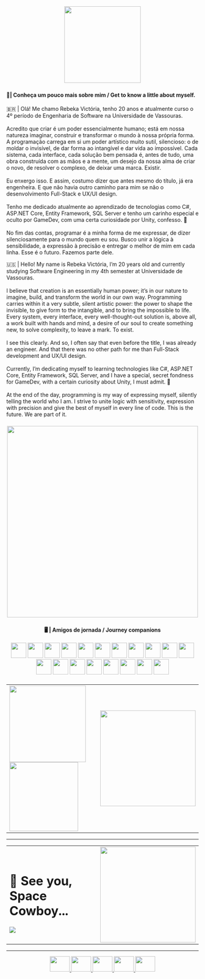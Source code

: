 <div align="center">
  <img height="200" src="https://i.imgur.com/RWvXUgR.png" />
</div>

###

<h4 align="left">🌿| Conheça um pouco mais sobre mim / Get to know a little about myself.</h4>

<p align="left">🇧🇷  |  Olá! Me chamo Rebeka Victória, tenho 20 anos e atualmente curso o 4º período de Engenharia de Software na Universidade de Vassouras.<br><br>Acredito que criar é um poder essencialmente humano; está em nossa natureza imaginar, construir e transformar o mundo à nossa própria forma. A programação carrega em si um poder artístico muito sutil, silencioso: o de moldar o invisível, de dar forma ao intangível e dar vida ao impossível. Cada sistema, cada interface, cada solução bem pensada é, antes de tudo, uma obra construída com as mãos e a mente, um desejo da nossa alma de criar o novo, de resolver o complexo, de deixar uma marca. Existir.<br><br>Eu enxergo isso. E assim, costumo dizer que antes mesmo do título, já era engenheira. E que não havia outro caminho para mim se não o desenvolvimento Full-Stack e UX/UI design.<br><br>Tenho me dedicado atualmente ao aprendizado de tecnologias como C#, ASP.NET Core, Entity Framework, SQL Server e tenho um carinho especial e oculto por GameDev, com uma certa curiosidade por Unity, confesso. 👀<br><br>No fim das contas, programar é a minha forma de me expressar, de dizer silenciosamente para o mundo quem eu sou. Busco unir a lógica à sensibilidade, a expressão à precisão e entregar o melhor de mim em cada linha. Esse é o futuro. Fazemos parte dele.</p>

<p align="left">🇺🇸 | Hello! My name is Rebeka Victória, I’m 20 years old and currently studying Software Engineering in my 4th semester at Universidade de Vassouras.<br><br>I believe that creation is an essentially human power; it’s in our nature to imagine, build, and transform the world in our own way. Programming carries within it a very subtle, silent artistic power: the power to shape the invisible, to give form to the intangible, and to bring the impossible to life. Every system, every interface, every well-thought-out solution is, above all, a work built with hands and mind, a desire of our soul to create something new, to solve complexity, to leave a mark. To exist.<br><br>I see this clearly. And so, I often say that even before the title, I was already an engineer. And that there was no other path for me than Full-Stack development and UX/UI design.<br><br>Currently, I’m dedicating myself to learning technologies like C#, ASP.NET Core, Entity Framework, SQL Server, and I have a special, secret fondness for GameDev, with a certain curiosity about Unity, I must admit. 👀<br><br>At the end of the day, programming is my way of expressing myself, silently telling the world who I am. I strive to unite logic with sensitivity, expression with precision and give the best of myself in every line of code. This is the future. We are part of it.</p>

###

<div align="center">
  <img height="500" src="https://i.imgur.com/SGooFoE.png" />
</div>

###

<h4 align="center">🖥️ | Amigos de jornada / Journey companions</h4>

<div align="center">
  <!-- Icons -->
  <img src="https://cdn.jsdelivr.net/gh/devicons/devicon/icons/csharp/csharp-original.svg" height="40" />
  <img src="https://cdn.jsdelivr.net/gh/devicons/devicon/icons/lua/lua-original.svg" height="40" />
  <img src="https://cdn.jsdelivr.net/gh/devicons/devicon/icons/python/python-original.svg" height="40" />
  <img src="https://cdn.jsdelivr.net/gh/devicons/devicon/icons/javascript/javascript-original.svg" height="40" />
  <img src="https://cdn.jsdelivr.net/gh/devicons/devicon/icons/html5/html5-original.svg" height="40" />
  <img src="https://cdn.jsdelivr.net/gh/devicons/devicon/icons/css3/css3-original.svg" height="40" />
  <img src="https://cdn.jsdelivr.net/gh/devicons/devicon/icons/windows8/windows8-original.svg" height="40" />
  <img src="https://cdn.jsdelivr.net/gh/devicons/devicon/icons/jetbrains/jetbrains-original.svg" height="40" />
  <img src="https://cdn.jsdelivr.net/gh/devicons/devicon/icons/visualstudio/visualstudio-plain.svg" height="40" />
  <img src="https://cdn.jsdelivr.net/gh/devicons/devicon/icons/jupyter/jupyter-original.svg" height="40" />
  <img src="https://cdn.jsdelivr.net/gh/devicons/devicon/icons/anaconda/anaconda-original.svg" height="40" />
  <img src="https://cdn.jsdelivr.net/gh/devicons/devicon/icons/flask/flask-original.svg" height="40" />
  <img src="https://cdn.jsdelivr.net/gh/devicons/devicon/icons/sqlalchemy/sqlalchemy-original.svg" height="40" />
  <img src="https://cdn.jsdelivr.net/gh/devicons/devicon/icons/dotnetcore/dotnetcore-original.svg" height="40" />
  <img src="https://cdn.jsdelivr.net/gh/devicons/devicon/icons/microsoftsqlserver/microsoftsqlserver-plain.svg" height="40" />
  <img src="https://cdn.jsdelivr.net/gh/devicons/devicon/icons/unity/unity-original.svg" height="40" />
  <img src="https://cdn.jsdelivr.net/gh/devicons/devicon/icons/mysql/mysql-original.svg" height="40" />
  <img src="https://cdn.jsdelivr.net/gh/devicons/devicon/icons/figma/figma-original.svg" height="40" />
  <img src="https://cdn.jsdelivr.net/gh/devicons/devicon/icons/photoshop/photoshop-plain.svg" height="40" />
</div>

###

<!-- STATS + CODING GIF INLINE -->

<div align="center">
  <table>
    <tr>
      <td>
        <img src="https://github-readme-stats.vercel.app/api?username=Tesfild&hide_title=true&hide_rank=false&show_icons=false&include_all_commits=true&count_private=true&disable_animations=false&theme=kacho_ga&locale=en&hide_border=true" height="200" />
        <img src="https://github-readme-stats.vercel.app/api/top-langs?username=Tesfild&locale=en&hide_title=true&layout=compact&card_width=320&langs_count=5&theme=moltack&hide_border=true" height="180" />
      </td>
      <td>
        <img src="https://media4.giphy.com/media/v1.Y2lkPTc5MGI3NjExcTJnOWs0YzE3emNydG9qbmtuYnhkMHE0bWlwcDJtNjExZW8yMDlxeiZlcD12MV9pbnRlcm5hbF9naWZfYnlfaWQmY3Q9Zw/3osxYlSDn290VbV076/giphy.gif" height="250" />
      </td>
    </tr>
  </table>
</div>

---

<!-- COWBOY BEBOP + SPOTIFY INLINE -->

<div align="center">
  <table>
    <tr>
      <td>
        <h1>🚀 See you, Space Cowboy...</h1>
        <a href="https://open.spotify.com/user/gdyzuj443dkoxdlckdfnjkkm2">
          <img src="https://spotify-recently-played-readme.vercel.app/api?user=gdyzuj443dkoxdlckdfnjkkm2&count=3&unique=true" />
        </a>
      </td>
      <td>
        <img src="https://media3.giphy.com/media/v1.Y2lkPTc5MGI3NjExcmkzZGhkZjA5a3g3bndmdjFta2wzaGlwdmNsbmh6ZTFiejY1aXg5ZiZlcD12MV9pbnRlcm5hbF9naWZfYnlfaWQmY3Q9Zw/4MxLhxhOqCqYw/giphy.gif" height="250" />
      </td>
    </tr>
  </table>
</div>

---

<div align="center">
  <a href="https://www.linkedin.com/in/rkvictoria/" target="_blank">
    <img src="https://raw.githubusercontent.com/maurodesouza/profile-readme-generator/master/src/assets/icons/social/linkedin/default.svg" width="52" height="40" />
  </a>
  <a href="mailto:rebekavictoriabs@gmail.com" target="_blank">
    <img src="https://raw.githubusercontent.com/maurodesouza/profile-readme-generator/master/src/assets/icons/social/gmail/default.svg" width="52" height="40" />
  </a>
  <a href="https://www.instagram.com/rebbekka_/" target="_blank">
    <img src="https://raw.githubusercontent.com/maurodesouza/profile-readme-generator/master/src/assets/icons/social/instagram/default.svg" width="52" height="40" />
  </a>
  <a href="https://discord.com/users/reyvolucion" target="_blank">
    <img src="https://raw.githubusercontent.com/maurodesouza/profile-readme-generator/master/src/assets/icons/social/discord/default.svg" width="52" height="40" />
  </a>
  <a href="https://tesfild.itch.io/" target="_blank">
    <img src="https://raw.githubusercontent.com/maurodesouza/profile-readme-generator/master/src/assets/icons/social/itch/default.svg" width="52" height="40" />
  </a>
</div>
